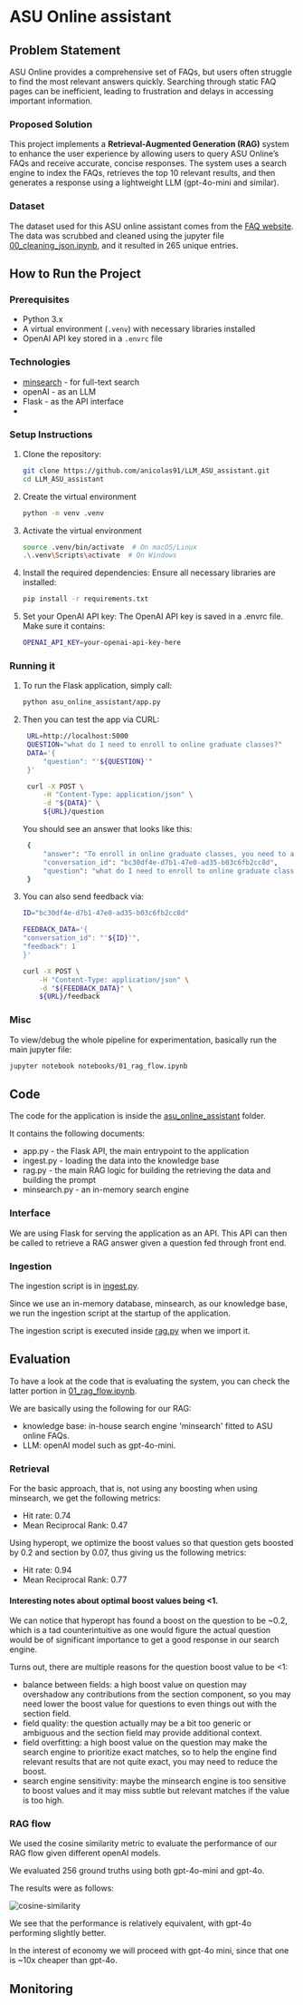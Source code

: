 # ASU Online assistant

## Problem Statement
ASU Online provides a comprehensive set of FAQs, but users often struggle to find the most relevant answers quickly. Searching through static FAQ pages can be inefficient, leading to frustration and delays in accessing important information.

### Proposed Solution
This project implements a **Retrieval-Augmented Generation (RAG)** system to enhance the user experience by allowing users to query ASU Online’s FAQs and receive accurate, concise responses. The system uses a search engine to index the FAQs, retrieves the top 10 relevant results, and then generates a response using a lightweight LLM (gpt-4o-mini and similar).

### Dataset
The dataset used for this ASU online assistant comes from the [FAQ website](https://asuonline.asu.edu/about-us/faq). The data was scrubbed and cleaned using the jupyter file [00_cleaning_json.ipynb](notebooks/00_cleaning_json.ipynb), and it resulted in 265 unique entries.

## How to Run the Project

### Prerequisites
- Python 3.x
- A virtual environment (`.venv`) with necessary libraries installed
- OpenAI API key stored in a `.envrc` file

### Technologies
- [minsearch](https://github.com/alexeygrigorev/minsearch) - for full-text search
- openAI - as an LLM
- Flask - as the API interface
- 

### Setup Instructions
1. Clone the repository:
    ```bash
    git clone https://github.com/anicolas91/LLM_ASU_assistant.git
    cd LLM_ASU_assistant
    ```
2. Create the virtual environment
    ```bash
    python -m venv .venv
    ```
3. Activate the virtual environment
    ```bash
    source .venv/bin/activate  # On macOS/Linux
    .\.venv\Scripts\activate  # On Windows
    ```
4. Install the required dependencies: Ensure all necessary libraries are installed:
    ```bash
    pip install -r requirements.txt
    ```
5. Set your OpenAI API key: The OpenAI API key is saved in a .envrc file. Make sure it contains:
    ```bash
    OPENAI_API_KEY=your-openai-api-key-here
    ```


### Running it
1. To run the Flask application, simply call:
   ```bash
   python asu_online_assistant/app.py
   ```
2. Then you can test the app via CURL:
   ```bash
    URL=http://localhost:5000
    QUESTION="what do I need to enroll to online graduate classes?"
    DATA='{
        "question": "'${QUESTION}'"
    }'

    curl -X POST \
        -H "Content-Type: application/json" \
        -d "${DATA}" \
        ${URL}/question
   ```

   You should see an answer that looks like this:
   ```bash
    {
        "answer": "To enroll in online graduate classes, you need to apply to a graduate program at ASU Online, which you can do while in your final year of your undergraduate degree. The application will require your junior-senior GPA and you can submit unofficial transcripts initially. If accepted, you will later need to provide official transcripts. Ensure that you apply at least a month or two in advance of your chosen start date. Once admitted, you can log in to My ASU using your ASURITE ID and password to find and enroll in classes.",
        "conversation_id": "bc30df4e-d7b1-47e0-ad35-b03c6fb2cc8d",
        "question": "what do I need to enroll to online graduate classes?"
    }
   ```

3. You can also send feedback via:
    ```bash
    ID="bc30df4e-d7b1-47e0-ad35-b03c6fb2cc8d"

    FEEDBACK_DATA='{
    "conversation_id": "'${ID}'",
    "feedback": 1
    }'

    curl -X POST \
        -H "Content-Type: application/json" \
        -d "${FEEDBACK_DATA}" \
        ${URL}/feedback
    ```


### Misc
To view/debug the whole pipeline for experimentation, basically run the main jupyter file:
```bash
jupyter notebook notebooks/01_rag_flow.ipynb
```

## Code

The code for the application is inside the [asu_online_assistant](/asu_online_assistant/) folder.

It contains the following documents:
- app.py - the Flask API, the main entrypoint to the application
- ingest.py - loading the data into the knowledge base
- rag.py - the main RAG logic for building the retrieving the data and building the prompt
- minsearch.py - an in-memory search engine


### Interface

We are using Flask for serving the application as an API.
This API can then be called to retrieve a RAG answer given a question fed through front end.

### Ingestion

The ingestion script is in [ingest.py](asu_online_assistant/ingest.py).

Since we use an in-memory database, minsearch, as our knowledge base, we run the ingestion script at the startup of the application.

The ingestion script is executed inside [rag.py](asu_online_assistant/rag.py) when we import it.

## Evaluation
To have a look at the code that is evaluating the system, you can check the latter portion in [01_rag_flow.ipynb](01_rag_flow.ipynb).

We are basically using the following for our RAG:
- knowledge base: in-house search engine 'minsearch' fitted to ASU online FAQs.
- LLM: openAI model such as gpt-4o-mini.

### Retrieval
For the basic approach, that is, not using any boosting when using minsearch, we get the following metrics:
- Hit rate: 0.74
- Mean Reciprocal Rank: 0.47

Using hyperopt, we optimize the boost values so that question gets boosted by 0.2 and section by 0.07, thus giving us the following metrics:
- Hit rate: 0.94
- Mean Reciprocal Rank: 0.77

#### Interesting notes about optimal boost values being <1.
We can notice that hyperopt has found a boost on the question to be ~0.2, which is a tad counterintuitive as one would figure the actual question would be of significant importance to get a good response in our search engine.

Turns out, there are multiple reasons for the question boost value to be <1:
- balance between fields: a high boost value on question may overshadow any contributions from the section component, so you may need lower the boost value for questions to even things out with the section field.
- field quality: the question actually may be a bit too generic or ambiguous and the section field may provide additional context.
- field overfitting: a high boost value on the question may make the search engine to prioritize exact matches, so to help the engine find relevant results that are not quite exact, you may need to reduce the boost.
- search engine sensitivity: maybe the minsearch engine is too sensitive to boost values and it may miss subtle but relevant matches if the value is too high.


### RAG flow
We used the cosine similarity metric to evaluate the performance of our RAG flow given different openAI models.

We evaluated 256 ground truths using both gpt-4o-mini and gpt-4o.

The results were as follows:

![cosine-similarity](cosine-similarity-image.png)

We see that the performance is relatively equivalent, with gpt-4o performing slightly better.

In the interest of economy we will proceed with gpt-4o mini, since that one is ~10x cheaper than gpt-4o.

## Monitoring

